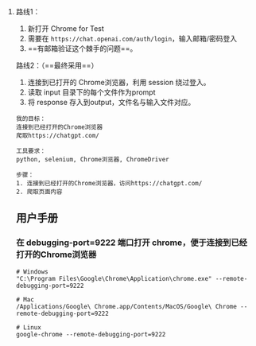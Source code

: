 1. 路线1：
   1. 新打开 Chrome for Test
   2. 需要在 `https://chat.openai.com/auth/login`，输入邮箱/密码登入
   3. ==有邮箱验证这个棘手的问题==。

   路线2：（==最终采用==）
   1. 连接到已打开的 Chrome浏览器，利用 session 绕过登入。
   2. 读取 input 目录下的每个文件作为prompt
   3. 将 response 存入到output，文件名与输入文件对应。


   ```
   我的目标：
   连接到已经打开的Chrome浏览器
   爬取https://chatgpt.com/
   
   工具要求：
   python, selenium, Chrome浏览器, ChromeDriver
   
   步骤：
   1. 连接到已经打开的Chrome浏览器，访问https://chatgpt.com/
   2. 爬取页面内容
   ```

   ## 用户手册

   ### 在 debugging-port=9222 端口打开 chrome，便于连接到已经打开的Chrome浏览器

   ```
   # Windows
   "C:\Program Files\Google\Chrome\Application\chrome.exe" --remote-debugging-port=9222
   
   # Mac
   /Applications/Google\ Chrome.app/Contents/MacOS/Google\ Chrome --remote-debugging-port=9222
   
   # Linux
   google-chrome --remote-debugging-port=9222
   ```

